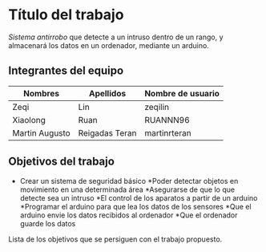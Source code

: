# Título del trabajo
_Sistema antirrobo_ que detecte a un intruso dentro de un rango, y almacenará los datos en un ordenador, mediante un arduino.
  
## Integrantes del equipo
Nombres | Apellidos | Nombre de usuario
--------|-----------|------------------
Zeqi | Lin| zeqilin
Xiaolong|Ruan|RUANNN96
Martin Augusto|Reigadas Teran|martinrteran

## Objetivos del trabajo

* Crear un sistema de seguridad básico
    *Poder detectar objetos en movimiento en una determinada área
    *Asegurarse de que lo que detecte sea un intruso
    *El control de los aparatos a partir de un arduino
    *Programar el arduino para que lea los datos de los sensores
    *Que el arduino envie los datos recibidos al ordenador
    *Que el  ordenador guarde los datos
 

Lista de los objetivos que se persiguen con el trabajo propuesto.
